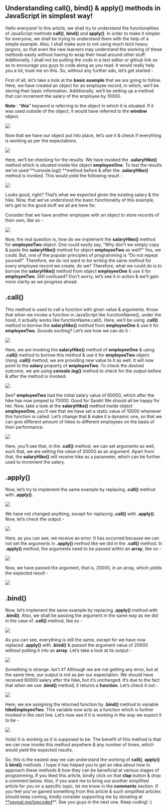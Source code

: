 ## Understanding call(), bind() & apply() methods in JavaScript in simplest way!


Hello everyone! In this article, we shall try to understand the functionalities of JavaScript methods **call()**, **bind()** and **apply()**. In order to make it simpler for everyone, we shall be trying to understand them with the help of a simple example. Also, I shall make sure to not using much tech heavy jargons, so that even the new learners may understand the working of these methods easily without having to wrap their head around other stuff. Additionally, I shall not be putting the code in a text editor or github link so as to encourage you guys to code along as you read. It would really help you a lot, trust me on this. So, without any further ado, let’s get started -

First of all, let’s take a look at the **basic example** that we are going to follow. Here, we have created an object for an employee record, in which, we’ll be storing their basic information. Additionally, we’ll be setting up a method that can increment the salary of the employee by 10000.

**Note** : “**this**” keyword is referring to the object in which it is situated. If it was used outside of the object, it would have referred to the **window** object.

![](https://cdn.hashnode.com/res/hashnode/image/upload/v1623170159423/QWxyqHRNz.png)

Now that we have our object put into place, let’s use it & check if everything is working as per the expectations.

![](https://cdn.hashnode.com/res/hashnode/image/upload/v1623170161447/fRsFeqFWX.png)

Here, we’ll be checking for the results. We have invoked the **.salaryHike()** method which is situated inside the object **employeeOne**. To test the results we’ve used **console.log() **method before & after the **.salaryHike()** method is invoked. This would yield the following result -

![](https://cdn.hashnode.com/res/hashnode/image/upload/v1623170163286/V0pQBfGiF.png)

Looks good, right? That’s what we expected given the existing salary & the hike. Now, that we’ve understood the basic functionality of this example, let’s get to the good stuff we all are here for.

Consider that we have another employee with an object to store records of their own, like so -

![](https://cdn.hashnode.com/res/hashnode/image/upload/v1623170164998/gaTSF8lB4.png)

Now, the real question is, how do we implement the **salaryHike()** method for **employeeTwo** object. One could easily say, “Why don’t we simply copy & paste the **salaryHike()** method for object **employeeTwo** as well?” Yes, we could. But, one of the popular principles of programming is “Do not repeat yourself”. Therefore, we do not want to be writing the same method for every employee record we create, do we? Therefore, what we could do is to borrow the **salaryHike()** method from object **employeeOne** & use it for **employeeTwo**. Still confused? Don’t worry, let’s see it in action & we’ll gain more clarity as we progress ahead.

## .call()

This method is used to call a function with given value & arguments. Know that when we invoke a function in JavaScript like functionName(), under the hood, it actually works like functionName.call(). Here, we’ll be using **.call()** method to borrow the **salaryHike()** method from **employeeOne** & use it for **employeeTwo**. Sounds exciting? Let’s see how we can do it -

![](https://cdn.hashnode.com/res/hashnode/image/upload/v1623170166937/QSen5fknh.png)

Here, we are invoking the **salaryHike()** method of **employeeOne** & using **.call()** method to borrow this method & use it for **employeeTwo** object. Using **.call()** method, we are providing new value to it as well. It will now point to the **salary** property of **employeeTwo**. To check the desired outcome, we are using **console.log()** method to check for the output before & after the method is invoked.

![](https://cdn.hashnode.com/res/hashnode/image/upload/v1623170168841/9Ns97_Ra6.png)

See? **employeeTwo** had the initial salary value of 60000, which after the hike has now jumped to 70000. Good for Sarah! We should all be happy for her. Now, take a look at the **salaryHike()** method inside object **employeeOne**, you’ll see that we have set a static value of 10000 whenever this function is called. Let’s change that & make it a dynamic one, so that we can give different amount of hikes to different employees on the basis of their performance.

![](https://cdn.hashnode.com/res/hashnode/image/upload/v1623170170721/xUB_xaYqQ.png)

Here, you’ll see that, in the **.call()** method, we can set arguments as well, such that, we are setting the value of 20000 as an argument. Apart from that, the **salaryHike()** will receive hike as a parameter, which can be further used to increment the salary.

## .apply()

Now, let’s try to implement the same example by replacing **.call()** method with **.apply()**.

![](https://cdn.hashnode.com/res/hashnode/image/upload/v1623170172575/kFEP1KX2I.png)

We have not changed anything, except for replacing **.call()** with **.apply()**. Now, let’s check the output -

![](https://cdn.hashnode.com/res/hashnode/image/upload/v1623170174385/uEkLKGbrS.png)

Here, as you can see, we receive an error. It has occurred because we can not set the arguments in **.apply()** method like we did in the **.call()** method. In **.apply()** method, the arguments need to be passed within an **array**, like so -

![](https://cdn.hashnode.com/res/hashnode/image/upload/v1623170176391/UrPF2Imv3.png)

Now, we have passed the argument, that is, 20000, in an array, which yields the expected result -

![](https://cdn.hashnode.com/res/hashnode/image/upload/v1623170179157/BuZgnqZZV.png)

## .bind()

Now, let’s implement the same example by replacing **.apply()** method with **.bind()**. Also, we shall be passing the argument in the same way as we did in the case of **.call()** method, like so -

![](https://cdn.hashnode.com/res/hashnode/image/upload/v1623170180889/nV_N1fMjH.png)

As you can see, everything is still the same, except for we have now replaced **.apply()** with **.bind()** & passed the argument value of 20000 without putting it into an **array**. Let’s take a look at its output -

![](https://cdn.hashnode.com/res/hashnode/image/upload/v1623170182815/kQe1mLV_A.png)

Something is strange. Isn’t it? Although we are not getting any error, but at the same time, our output is not as per our expectation. We should have received 80000 salary after the hike, but it’s unchanged. It’s due to the fact that when we use **.bind()** method, it returns a **function**. Let’s check it out -

![](https://cdn.hashnode.com/res/hashnode/image/upload/v1623170184560/ggT8jGa36.png)

Here, we are assigning the returned function by **.bind()** method to variable **hikeEmployeeTwo**. This variable now acts as a function which is further invoked in the next line. Let’s now see if it is working in the way we expect it to be -

![](https://cdn.hashnode.com/res/hashnode/image/upload/v1623170186232/QsQ13lXXY.png)

Voila! It is working as it is supposed to be. The benefit of this method is that we can now invoke this method anywhere & any number of times, which would yield the expected results.

So, this is the easiest way we can understand the working of **call()**, **apply()** & **bind()** methods. I hope it has helped you to get an idea about how to approach these methods & how they can be beneficial at various stages of programming. If you liked this article, kindly click on that **clap** button & drop a comment below. Also, if you want me to bring out another simplified article for you on a specific topic, let me know in the **comments** section. If you feel you’ve gained something from this article & such simplified articles should keep coming, kindly consider supporting me by donating at [**paypal.me/topcoded](https://www.paypal.me/topcoded)**. See you guys in the next one. Keep coding! :)